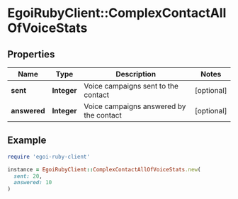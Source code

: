 # EgoiRubyClient::ComplexContactAllOfVoiceStats

## Properties

| Name | Type | Description | Notes |
| ---- | ---- | ----------- | ----- |
| **sent** | **Integer** | Voice campaigns sent to the contact | [optional] |
| **answered** | **Integer** | Voice campaigns answered by the contact | [optional] |

## Example

```ruby
require 'egoi-ruby-client'

instance = EgoiRubyClient::ComplexContactAllOfVoiceStats.new(
  sent: 20,
  answered: 10
)
```

